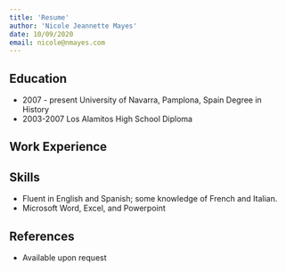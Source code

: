 ```yaml
---
title: 'Resume'
author: 'Nicole Jeannette Mayes'
date: 10/09/2020
email: nicole@nmayes.com
---
```


## Education

- 2007 - present University of Navarra, Pamplona, Spain	Degree in History
- 2003-2007 Los Alamitos High School Diploma

## Work Experience

## Skills

- Fluent in English and Spanish; some knowledge of French and Italian.
- Microsoft Word, Excel, and Powerpoint	

## References

- Available upon request